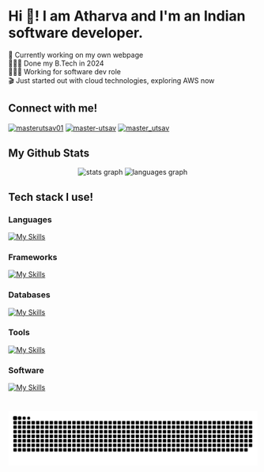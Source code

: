 <h1 align="left">Hi 👋! I am Atharva and I'm an Indian software developer.</h1>

🛜 Currently working on my own webpage<br>👨🏼‍🎓 Done my B.Tech in 2024<br>👨🏼‍💻 Working for software dev role<br>🎬 Just started out with cloud technologies, exploring AWS now


<h2> Connect with me!</h2>
<p align="left">
  <a href="https://x.com/Atharva_MS" target="_blank"><img align="center" src="https://raw.githubusercontent.com/rahuldkjain/github-profile-readme-generator/master/src/images/icons/Social/twitter.svg" alt="masterutsav01" height="30" width="40" /></a>
  <a href="https://www.linkedin.com/in/atharvams/" target="_blank"><img align="center" src="https://raw.githubusercontent.com/rahuldkjain/github-profile-readme-generator/master/src/images/icons/Social/linked-in-alt.svg" alt="master-utsav" height="30" width="40" /></a>
  <a href="https://leetcode.com/u/atharva_ms/" target="_blank"><img align="center" src="https://raw.githubusercontent.com/rahuldkjain/github-profile-readme-generator/master/src/images/icons/Social/leet-code.svg" alt="master_utsav" height="30" width="40" /></a>
</p>



<h2>My Github Stats</h2>
<div align="center">
  <img src="https://github-readme-stats.vercel.app/api?username=atharvams&hide_title=false&hide_rank=false&show_icons=true&include_all_commits=true&count_private=true&disable_animations=false&theme=dracula&locale=en&hide_border=false" height="150" alt="stats graph"  />
  <img src="https://github-readme-stats.vercel.app/api/top-langs?username=atharvams&locale=en&hide_title=false&layout=compact&card_width=320&langs_count=5&theme=dracula&hide_border=false" height="150" alt="languages graph"  />
</div>

###

<h2 align="left">Tech stack I use!</h2>

### Languages
[![My Skills](https://skillicons.dev/icons?i=java,ts,js,cpp,python)](https://skillicons.dev)

### Frameworks
[![My Skills](https://skillicons.dev/icons?i=nextjs,express,spring,tailwindcss,sass,react,vite)](https://skillicons.dev)

### Databases
[![My Skills](https://skillicons.dev/icons?i=mysql,mongodb,postgres,firebase)](https://skillicons.dev)

### Tools
[![My Skills](https://skillicons.dev/icons?i=git,github,docker,kubernetes,nginx,redux)](https://skillicons.dev)

### Software
[![My Skills](https://skillicons.dev/icons?i=postman,blender,notion,vscode,figma)](https://skillicons.dev)

###

<div align="left">
</div>


###

<br clear="both">

<!-- ![snake gif](https://github.com/atharvams/atharvams/blob/output/github-snake-dark.svg) -->
<picture>
  <source media="(prefers-color-scheme: dark)" srcset="https://raw.githubusercontent.com/atharvams/atharvams/output/github-snake-dark.svg" />
  <source media="(prefers-color-scheme: light)" srcset="https://raw.githubusercontent.com/atharvams/atharvams/output/github-snake.svg" />
  <img alt="github-snake" src="https://raw.githubusercontent.com/atharvams/atharvams/output/github-snake.svg" />
</picture>


###
